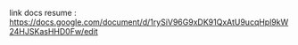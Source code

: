 link docs resume : https://docs.google.com/document/d/1rySiV96G9xDK91QxAtU9ucqHpl9kW24HJSKasHHD0Fw/edit
